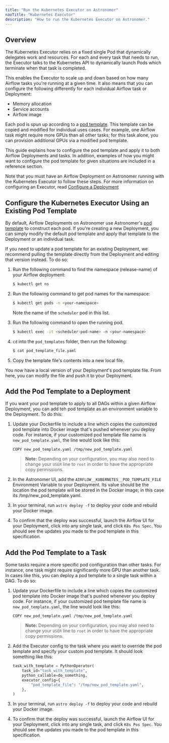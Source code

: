 ```yaml
---
title: "Run the Kubernetes Executor on Astronomer"
navTitle: "Kubernetes Executor"
description: "How to run the Kubernetes Executor on Astronomer."
---
```


## Overview

The Kubernetes Executor relies on a fixed single Pod that dynamically delegates work and resources. For each and every task that needs to run, the Executor talks to the Kubernetes API to dynamically launch Pods which terminate when that task is completed.

This enables the Executor to scale up and down based on how many Airflow tasks you're running at a given time. It also means that you can configure the following differently for each individual Airflow task or Deployment:

- Memory allocation
- Service accounts
- Airflow image

Each pod is spun up according to a [pod template](https://github.com/astronomer/airflow-chart/blob/master/files/pod-template-file.yaml). This template can be copied and modified for individual uses cases. For example, one Airflow task might require more GPUs than all other tasks; for this task alone, you can provision additional GPUs via a modified pod template.

This guide explains how to configure the pod template and apply it to both Airflow Deployments and tasks. In addition, examples of how you might want to configure the pod template for given situations are included in a reference section.

Note that you must have an Airflow Deployment on Astronomer running with the Kubernetes Executor to follow these steps. For more information on configuring an Executor, read [Configure a Deployment](/docs/enterprise/next/deploy/configure-deployment)

## Configure the Kubernetes Executor Using an Existing Pod Template

By default, Airflow Deployments on Astronomer use Astronomer's [pod template](https://github.com/astronomer/airflow-chart/blob/master/files/pod-template-file.yaml) to construct each pod. If you're creating a new Deployment, you can simply modify the default pod template and apply that template to the Deployment or an individual task.

If you need to update a pod template for an existing Deployment, we recommend pulling the template directly from the Deployment and editing that version instead. To do so:

1. Run the following command to find the namespace (release-name) of your Airflow deployment:

    ```sh
    $ kubectl get ns
    ```

2. Run the following command to get pod names for the namespace:

    ```sh
    $ kubectl get pods -n <your-namespace>
    ```

    Note the name of the `scheduler` pod in this list.

3. Run the following command to open the running pod.

    ```sh
    $ kubectl exec -it <scheduler-pod-name> -n <your-namespace>
    ```

4. `cd` into the `pod_templates` folder, then run the following:

    ```sh
    $ cat pod_template_file.yaml
    ```

5. Copy the template file's contents into a new local file.

You now have a local version of your Deployment's pod template file. From here, you can modify the file and push it to your Deployment.

## Add the Pod Template to a Deployment

If you want your pod template to apply to all DAGs within a given Airflow Deployment, you can add teh pod template as an environment variable to the Deployment. To do this:

1. Update your Dockerfile to include a line which copies the customized pod template into Docker image that's pushed whenever you deploy code. For instance, if your customized pod template file name is `new_pod_template.yaml`, the line would look like this:

    ```
    COPY new_pod_template.yaml /tmp/new_pod_template.yaml
    ```

    > **Note:** Depending on your configuration, you may also need to change your `USER` line to `root` in order to have the appropriate copy permissions.

2. In the Astronomer UI, add the `AIRFLOW__KUBERNETES__POD_TEMPLATE_FILE` Environment Variable to your Deployment. Its value should be the location the pod template will be stored in the Docker image; in this case its /tmp/new_pod_template.yaml.

3. In your terminal, run `astro deploy -f` to deploy your code and rebuild your Docker image.

4. To confirm that the deploy was successful, launch the Airflow UI for your Deployment, click into any single task, and click `K8s Pos Spec`. You should see the updates you made to the pod template in this specification.

## Add the Pod Template to a Task

Some tasks require a more specific pod configuration than other tasks. For instance, one task might require significantly more GPU than another task. In cases like this, you can deploy a pod template to a single task within a DAG. To do so:

1. Update your Dockerfile to include a line which copies the customized pod template into Docker image that's pushed whenever you deploy code. For instance, if your customized pod template file name is `new_pod_template.yaml`, the line would look like this:

    ```
    COPY new_pod_template.yaml /tmp/new_pod_template.yaml
    ```

    > **Note:** Depending on your configuration, you may also need to change your `USER` line to `root` in order to have the appropriate copy permissions.

2. Add the Executor config to the task where you want to override the pod template and specify your custom pod template. It should look something like this:

    ```py
    task_with_template = PythonOperator(
        task_id="task_with_template",
        python_callable=do_something,
        executor_config={
            "pod_template_file": "/tmp/new_pod_template.yaml",
        },
    )
    ```

3. In your terminal, run `astro deploy -f` to deploy your code and rebuild your Docker image.

4. To confirm that the deploy was successful, launch the Airflow UI for your Deployment, click into any single task, and click `K8s Pos Spec`. You should see the updates you made to the pod template in this specification.
